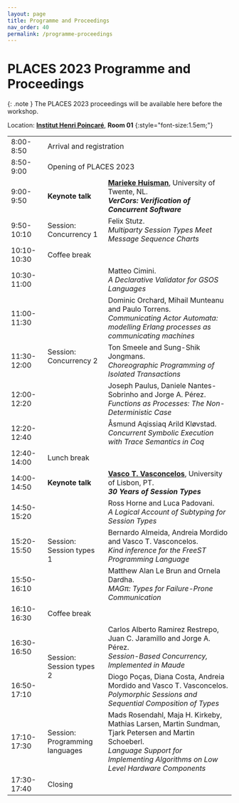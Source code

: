 ```yaml
---
layout: page
title: Programme and Proceedings
nav_order: 40
permalink: /programme-proceedings
---
```


# PLACES 2023 Programme and Proceedings

{: .note }
The PLACES 2023 proceedings will be available here before the workshop.

Location: **[Institut Henri Poincaré](https://goo.gl/maps/tP5Pjd7dkestV7kb8)**, **Room 01**
{:style="font-size:1.5em;"}

<table id="programme">
    <tr>
        <td class="time">8:00-8:50</td>
        <td colspan="2">Arrival and registration</td>
    </tr>
    <tr>
        <td class="time">8:50-9:00</td>
        <td colspan="2">Opening of PLACES 2023</td>
    </tr>
    <tr class="keynote">
        <td class="time">9:00-9:50</td>
        <td><strong>Keynote talk</strong></td>
        <td>
          <strong><a href="https://wwwhome.ewi.utwente.nl/~marieke">Marieke Huisman</a></strong>,
          University of Twente, NL.<br>
          <strong><em>VerCors: Verification of Concurrent Software</em></strong>
        </td>
    </tr>
    <tr>
        <td class="time">9:50-10:10</td>
        <td>Session:<br>Concurrency 1</td>
        <td>
          Felix Stutz.<br>
          <em>Multiparty Session Types Meet Message Sequence Charts</em>
        </td>
    </tr>
    <tr class="break">
        <td class="time">10:10-10:30</td>
        <td colspan="2">Coffee break</td>
    </tr>
    <tr>
        <td class="time">10:30-11:00</td>
        <td rowspan="5">Session:<br>Concurrency 2</td>
        <td>
          Matteo Cimini.<br>
          <em>A Declarative Validator for GSOS Languages</em>
        </td>
    </tr>
    <tr>
        <td class="time">11:00-11:30</td>
        <td>
          Dominic Orchard, Mihail Munteanu and Paulo Torrens.<br>
          <em>Communicating Actor Automata: modelling Erlang processes as
              communicating machines</em>
        </td>
    </tr>
    <tr>
        <td class="time">11:30-12:00</td>
        <td>
          Ton Smeele and Sung-Shik Jongmans.<br>
          <em>Choreographic Programming of Isolated Transactions</em>
        </td>
    </tr>
    <tr>
        <td class="time">12:00-12:20</td>
        <td>
          Joseph Paulus, Daniele Nantes-Sobrinho and Jorge A. Pérez.<br>
          <em>Functions as Processes: The Non-Deterministic Case</em>
        </td>
    </tr>
    <tr>
        <td class="time">12:20-12:40</td>
        <td>
          Åsmund Aqissiaq Arild Kløvstad.<br>
          <em>Concurrent Symbolic Execution with Trace Semantics in Coq</em>
        </td>
    </tr>
    <tr class="break">
        <td class="time">12:40-14:00</td>
        <td colspan="2">Lunch break</td>
    </tr>
    <tr class="keynote">
        <td class="time">14:00-14:50</td>
        <td><strong>Keynote talk</strong></td>
        <td>
          <strong><a href="https://www.di.fc.ul.pt/~vv">Vasco T. Vasconcelos</a></strong>,
          University of Lisbon, PT.<br>
          <strong><em>30 Years of Session Types</em></strong>
        </td>
    </tr>
    <tr>
        <td class="time">14:50-15:20</td>
        <td rowspan="3">Session:<br>Session types 1</td>
        <td>
          Ross Horne and Luca Padovani.<br>
          <em>A Logical Account of Subtyping for Session Types</em>
        </td>
    </tr>
    <tr>
        <td class="time">15:20-15:50</td>
        <td>
          Bernardo Almeida, Andreia Mordido and Vasco T. Vasconcelos.<br>
          <em>Kind inference for the FreeST Programming Language</em>
        </td>
    </tr>
    <tr>
        <td class="time">15:50-16:10</td>
        <td>
          Matthew Alan Le Brun and Ornela Dardha.<br>
          <em>MAGπ: Types for Failure-Prone Communication</em>
        </td>
    </tr>
    <tr class="break">
        <td class="time">16:10-16:30</td>
        <td colspan="2">Coffee break</td>
    </tr>
    <tr>
        <td class="time">16:30-16:50</td>
        <td rowspan="2">Session:<br>Session types 2</td>
        <td>
          Carlos Alberto Ramirez Restrepo, Juan C. Jaramillo and Jorge A. Pérez.<br>
          <em>Session-Based Concurrency, Implemented in Maude</em>
        </td>
    </tr>
    <tr>
        <td class="time">16:50-17:10</td>
        <td>
          Diogo Poças, Diana Costa, Andreia Mordido and Vasco T. Vasconcelos.<br>
          <em>Polymorphic Sessions and Sequential Composition of Types</em>
        </td>
    </tr>
    <tr>
        <td class="time">17:10-17:30</td>
        <td>Session:<br>Programming languages</td>
        <td>
          Mads Rosendahl, Maja H. Kirkeby, Mathias Larsen, Martin Sundman,
          Tjark Petersen and Martin Schoeberl.<br>
          <em>Language Support for Implementing Algorithms on Low Level Hardware
              Components</em>
        </td>
    </tr>
    <tr>
        <td class="time">17:30-17:40</td>
        <td>Closing</td>
    </tr>
</table>
